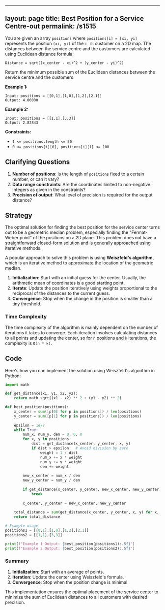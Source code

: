 
---
layout: page
title:  Best Position for a Service Centre-out
permalink: /s1515
---
You are given an array `positions` where `positions[i] = [xi, yi]` represents the position `(xi, yi)` of the `i-th` customer on a 2D map. The distances between the service centre and the customers are calculated using Euclidean distance formula:

```
Distance = sqrt((x_center - xi)^2 + (y_center - yi)^2)
```

Return the minimum possible sum of the Euclidean distances between the service centre and the customers.

**Example 1:**
```
Input: positions = [[0,1],[1,0],[1,2],[2,1]]
Output: 4.00000
```

**Example 2:**
```
Input: positions = [[1,1],[3,3]]
Output: 2.82843
```

**Constraints:**
- `1 <= positions.length <= 50`
- `0 <= positions[i][0], positions[i][1] <= 100`

## Clarifying Questions
1. **Number of positions**: Is the length of `positions` fixed to a certain number, or can it vary?
2. **Data range constraints**: Are the coordinates limited to non-negative integers as given in the constraints?
3. **Precision of output**: What level of precision is required for the output distance?

## Strategy
The optimal solution for finding the best position for the service center turns out to be a geometric median problem, especially finding the "Fermat-Weber point" of the positions on a 2D plane. This problem does not have a straightforward closed-form solution and is generally approached using iterative methods.

A popular approach to solve this problem is using **Weiszfeld's algorithm**, which is an iterative method to approximate the location of the geometric median.

1. **Initialization**: Start with an initial guess for the center. Usually, the arithmetic mean of coordinates is a good starting point.
2. **Iterate**: Update the position iteratively using weights proportional to the reciprocal of the distances to the current guess.
3. **Convergence**: Stop when the change in the position is smaller than a tiny threshold.

### Time Complexity
The time complexity of the algorithm is mainly dependent on the number of iterations it takes to converge. Each iteration involves calculating distances to all points and updating the center, so for `n` positions and `k` iterations, the complexity is `O(n * k)`.

## Code
Here's how you can implement the solution using Weiszfeld's algorithm in Python:

```python
import math

def get_distance(x1, y1, x2, y2):
    return math.sqrt((x1 - x2) ** 2 + (y1 - y2) ** 2)

def best_position(positions):
    x_center = sum([p[0] for p in positions]) / len(positions)
    y_center = sum([p[1] for p in positions]) / len(positions)
    
    epsilon = 1e-7
    while True:
        num_x, num_y, den = 0, 0, 0
        for x, y in positions:
            dist = get_distance(x_center, y_center, x, y)
            if dist > epsilon:  # Avoid division by zero
                weight = 1 / dist
                num_x += x * weight
                num_y += y * weight
                den += weight
        
        new_x_center = num_x / den
        new_y_center = num_y / den
        
        if get_distance(x_center, y_center, new_x_center, new_y_center) <= epsilon:
            break
        
        x_center, y_center = new_x_center, new_y_center
    
    total_distance = sum(get_distance(x_center, y_center, x, y) for x, y in positions)
    return total_distance

# Example usage
positions1 = [[0,1],[1,0],[1,2],[2,1]]
positions2 = [[1,1],[3,3]]

print(f"Example 1 Output: {best_position(positions1):.5f}")
print(f"Example 2 Output: {best_position(positions2):.5f}")
```

### Summary
1. **Initialization**: Start with an average of points.
2. **Iteration**: Update the center using Weiszfeld's formula.
3. **Convergence**: Stop when the position change is minimal.

This implementation ensures the optimal placement of the service center to minimize the sum of Euclidean distances to all customers with desired precision.
